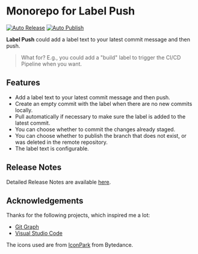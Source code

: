 # Monorepo for Label Push

[![Auto Release](https://github.com/wy-luke/label-push/actions/workflows/release.yml/badge.svg)](https://github.com/wy-luke/label-push/actions/workflows/release.yml)
[![Auto Publish](https://github.com/wy-luke/label-push/actions/workflows/publish.yml/badge.svg)](https://github.com/wy-luke/label-push/actions/workflows/publish.yml)

**Label Push** could add a label text to your latest commit message and then push.

> What for? E.g., you could add a "build" label to trigger the CI/CD Pipeline when you want.

## Features

- Add a label text to your latest commit message and then push.
- Create an empty commit with the label when there are no new commits locally.
- Pull automatically if necessary to make sure the label is added to the latest commit.
- You can choose whether to commit the changes already staged.
- You can choose whether to publish the branch that does not exist, or was deleted in the remote repository.
- The label text is configurable.

## Release Notes

Detailed Release Notes are available [here](CHANGELOG.md).

## Acknowledgements

Thanks for the following projects, which inspired me a lot:

- [Git Graph](https://github.com/mhutchie/vscode-git-graph)
- [Visual Studio Code](https://github.com/microsoft/vscode)

The icons used are from [IconPark](https://github.com/bytedance/iconpark) from Bytedance.
